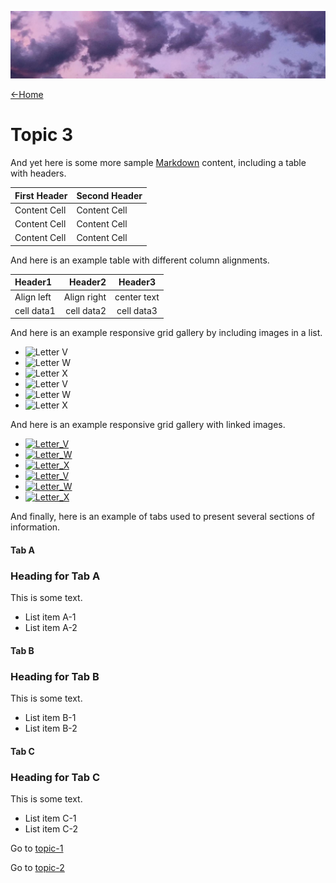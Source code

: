 ![](images/chase-moyer-730496-unsplash-cropped.jpg ':class=header-image-full-width')

[←Home](home.md)

# Topic 3

And yet here is some more sample [Markdown](https://en.wikipedia.org/wiki/Markdown) content, including a table with headers.

| First Header  | Second Header |
| ------------- | ------------- |
| Content Cell  | Content Cell  |
| Content Cell  | Content Cell  |
| Content Cell  | Content Cell  |

And here is an example table with different column alignments.

|Header1 |Header2  | Header3|
|:--- | ---: | :---:|
|Align left| Align right|center text|
|cell data1|cell data2|cell data3|

And here is an example responsive grid gallery by including images in a list.

* ![Letter V](https://fakeimg.pl/400x400?text=V) 
* ![Letter W](https://fakeimg.pl/400x400?text=W)
* ![Letter X](https://fakeimg.pl/400x400?text=X)
* ![Letter V](https://fakeimg.pl/400x400?text=V) 
* ![Letter W](https://fakeimg.pl/400x400?text=W)
* ![Letter X](https://fakeimg.pl/400x400?text=X)

And here is an example responsive grid gallery with linked images.

* [![Letter_V]( https://fakeimg.pl/400x400?text=V)](https://fakeimg.pl/400x400?text=V)
* [![Letter_W]( https://fakeimg.pl/400x400?text=W)](https://fakeimg.pl/400x400?text=W)
* [![Letter_X]( https://fakeimg.pl/400x400?text=X)](https://fakeimg.pl/400x400?text=X)
* [![Letter_V]( https://fakeimg.pl/400x400?text=V)](https://fakeimg.pl/400x400?text=V)
* [![Letter_W]( https://fakeimg.pl/400x400?text=W)](https://fakeimg.pl/400x400?text=W)
* [![Letter_X]( https://fakeimg.pl/400x400?text=X)](https://fakeimg.pl/400x400?text=X)

And finally, here is an example of tabs used to present several sections of information.

<!-- tabs:start -->

#### **Tab A**

### Heading for Tab A

This is some text.

- List item A-1
- List item A-2

#### **Tab B**

### Heading for Tab B

This is some text.

- List item B-1
- List item B-2

#### **Tab C**

### Heading for Tab C

This is some text.

- List item C-1
- List item C-2

<!-- tabs:end -->

Go to [topic-1](topic-1.md)

Go to [topic-2](topic-2.md)
